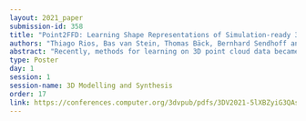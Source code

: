 ```yaml
---
layout: 2021_paper
submission-id: 358
title: "Point2FFD: Learning Shape Representations of Simulation-ready 3D Models for Engineering Design Optimization"
authors: "Thiago Rios, Bas van Stein, Thomas Bäck, Bernhard Sendhoff and Stefan Menzel"
abstract: "Recently, methods for learning on 3D point cloud data became ubiquitous due to the popularization of 3D scanning technology and advances of machine learning techniques. Among these methods, point-based shape-generative deep neural networks have been utilized for exploring and optimizing 3D designs. However, most of the computer simulation methods in engineering require high-quality meshed models, which are still challenging to automatically generate from unordered point clouds. In this work, we propose Point2FFD: a novel deep neural network for learning compact geometric representations and generating simulation-ready meshed models. Built upon an autoencoder architecture, Point2FFD learns to compress 3D point cloud data into a latent design space, from which the network generates 3D polygonal meshes by selecting and deforming simulation-ready mesh templates. For a set of benchmark experiments, we show that our proposed network achieves comparable shape-generative performance than existing state-of-the-art engineering deep-generative models. In real world-inspired vehicle aerodynamic optimizations, we also demonstrate that Point2FFD generates simulation-ready meshes with higher fidelity than the benchmark networks and, thus, improve the quality of the optimal results."
type: Poster
day: 1
session: 1
session-name: 3D Modelling and Synthesis
order: 17
link: https://conferences.computer.org/3dvpub/pdfs/3DV2021-5lXBZyiG3QAsRBKXHIjqU8/268800b024/268800b024.pdf
---
```

